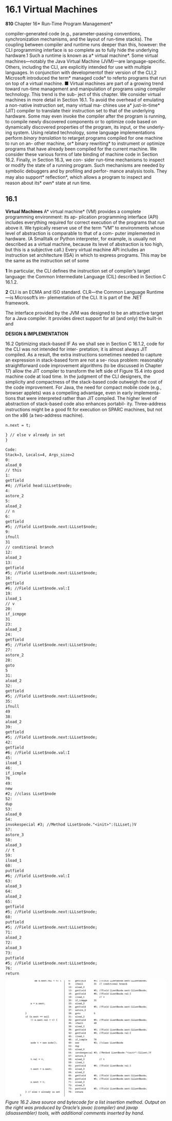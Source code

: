 # 16.1 Virtual Machines

**810**
Chapter 16* Run-Time Program Management*

compiler-generated code (e.g., parameter-passing conventions, synchronization
mechanisms, and the layout of run-time stacks). The coupling between compiler
and runtime runs deeper than this, however: the CLI programming interface is
so complete as to fully hide the underlying hardware.1 Such a runtime is known
as a* virtual machine*. Some virtual machines—notably the Java Virtual Machine
(JVM)—are language-speciﬁc. Others, including the CLI, are explicitly intended
for use with multiple languages. In conjunction with developmentof their version
of the CLI,2 Microsoft introduced the term* managed code* to referto programs that
run on top of a virtual machine.
■
Virtual machines are part of a growing trend toward run-time management
and manipulation of programs using compiler technology. This trend is the sub-
ject of this chapter. We consider virtual machines in more detail in Section 16.1.
To avoid the overhead of emulating a non-native instruction set, many virtual ma-
chines use a* just-in-time* (JIT) compiler to translate their instruction set to that of
the underlying hardware. Some may even invoke the compiler after the program
is running, to compile newly discovered components or to optimize code based
on dynamically discovered properties of the program, its input, or the underly-
ing system. Using related technology, some language implementations perform
*binary translation* to retarget programs compiled for one machine to run on an-
other machine, or* binary rewriting* to instrument or optimize programs that have
already been compiled for the current machine. We consider these various forms
of late binding of machine code in Section 16.2. Finally, in Section 16.3, we con-
sider run-time mechanisms to inspect or modify the state of a running program.
Such mechanisms are needed by symbolic debuggers and by proﬁling and perfor-
mance analysis tools. They may also support* reﬂection*, which allows a program
to inspect and reason about its* own* state at run time.
## 16.1

**Virtual Machines**
A* virtual machine* (VM) provides a complete programming environment: its ap-
plication programming interface (API) includes everything required for correct
execution of the programs that run above it. We typically reserve use of the term
“VM” to environments whose level of abstraction is comparable to that of a com-
puter implemented in hardware. (A Smalltalk or Python interpreter, for example,
is usually not described as a virtual machine, because its level of abstraction is too
high, but this is a subjective call.)
Every virtual machine API includes an instruction set architecture (ISA) in
which to express programs. This may be the same as the instruction set of some

**1**
In particular, the CLI deﬁnes the instruction set of compiler’s target language: the Common
Intermediate Language (CIL) described in Section C 16.1.2.

**2**
CLI is an ECMA and ISO standard. CLR—the Common Language Runtime—is Microsoft’s im-
plementation of the CLI. It is part of the .NET framework.

The interface provided by the JVM was designed to be an attractive target for
a Java compiler. It provides direct support for all (and only) the built-in and

**DESIGN & IMPLEMENTATION**

16.2 Optimizing stack-based IF
As we shall see in Section C 16.1.2, code for the CLI was not intended for inter-
pretation; it is almost always JIT compiled. As a result, the extra instructions
sometimes needed to capture an expression in stack-based form are not a se-
rious problem: reasonably straightforward code improvement algorithms (to
be discussed in Chapter 17) allow the JIT compiler to transform the left side of
Figure 15.4 into good machine code at load time. In the judgment of the CLI
designers, the simplicity and compactness of the stack-based code outweigh
the cost of the code improvement. For Java, the need for compact mobile code
(e.g., browser applets) was a compelling advantage, even in early implementa-
tions that were interpreted rather than JIT compiled.
The higher level of abstraction of stack-based code also enhances portabil-
ity. Three-address instructions might be a good ﬁt for execution on SPARC
machines, but not on the x86 (a two-address machine).

```
n.next = t;
```

```
} // else v already in set
}
```

```
Code:
Stack=3, Locals=4, Args_size=2
0:
aload_0
// this
1:
getfield
#4; //Field head:LLLset$node;
4:
astore_2
5:
aload_2
// n
6:
getfield
#5; //Field LLset$node.next:LLLset$node;
9:
ifnull
31
// conditional branch
12:
aload_2
13:
getfield
#5; //Field LLset$node.next:LLLset$node;
16:
getfield
#6; //Field LLset$node.val:I
19:
iload_1
// v
20:
if_icmpge
31
23:
aload_2
24:
getfield
#5; //Field LLset$node.next:LLLset$node;
27:
astore_2
28:
goto
5
31:
aload_2
32:
getfield
#5; //Field LLset$node.next:LLLset$node;
35:
ifnull
49
38:
aload_2
39:
getfield
#5; //Field LLset$node.next:LLLset$node;
42:
getfield
#6; //Field LLset$node.val:I
45:
iload_1
46:
if_icmple
76
49:
new
#2; //class LLset$node
52:
dup
53:
aload_0
54:
invokespecial #3; //Method LLset$node."<init>":(LLLset;)V
57:
astore_3
58:
aload_3
// t
59:
iload_1
60:
putfield
#6; //Field LLset$node.val:I
63:
aload_3
64:
aload_2
65:
getfield
#5; //Field LLset$node.next:LLLset$node;
68:
putfield
#5; //Field LLset$node.next:LLLset$node;
71:
aload_2
72:
aload_3
73:
putfield
#5; //Field LLset$node.next:LLLset$node;
76:
return
```


![Figure 16.2 Java source...](images/page_852_vector_564.png)
*Figure 16.2 Java source and bytecode for a list insertion method. Output on the right was produced by Oracle’s javac (compiler) and javap (disassembler) tools, with additional comments inserted by hand.*

